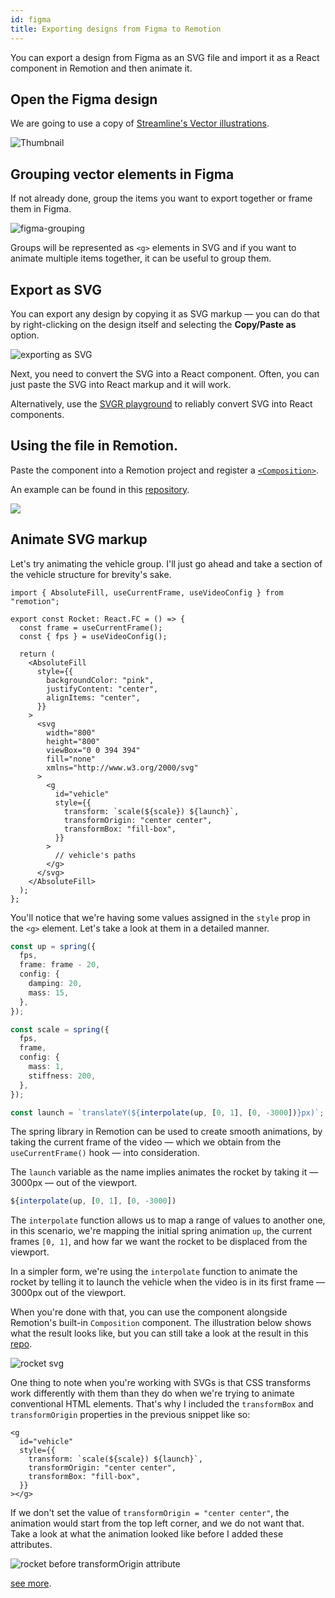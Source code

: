 ```yaml
---
id: figma
title: Exporting designs from Figma to Remotion
---
```


You can export a design from Figma as an SVG file and import it as a React component in Remotion and then animate it.

## Open the Figma design

We are going to use a copy of [Streamline's Vector illustrations](https://www.figma.com/community/file/1118919399684035468).

![Thumbnail](/static//img/export-figma/banner.png)

## Grouping vector elements in Figma

If not already done, group the items you want to export together or frame them in Figma.

![figma-grouping](/static/img/export-figma/figma-grouping.gif)

Groups will be represented as `<g>` elements in SVG and if you want to animate multiple items together, it can be useful to group them.

## Export as SVG

You can export any design by copying it as SVG markup &mdash; you can do that by right-clicking on the design itself and selecting the **Copy/Paste as** option.

![exporting as SVG](/static/img/export-figma/copy-as-svg.png)

Next, you need to convert the SVG into a React component. Often, you can just paste the SVG into React markup and it will work.

Alternatively, use the [SVGR playground](https://react-svgr.com/playground/) to reliably convert SVG into React components.

## Using the file in Remotion.

Paste the component into a Remotion project and register a [`<Composition>`](/docs/composition).

An example can be found in this [repository](https://github.com/kaf-lamed-beyt/remo-sample).

![](/img/export-figma/rocket.gif)

## Animate SVG markup

Let's try animating the vehicle group. I'll just go ahead and take a section of the vehicle structure for brevity's sake.

```tsx
import { AbsoluteFill, useCurrentFrame, useVideoConfig } from "remotion";

export const Rocket: React.FC = () => {
  const frame = useCurrentFrame();
  const { fps } = useVideoConfig();

  return (
    <AbsoluteFill
      style={{
        backgroundColor: "pink",
        justifyContent: "center",
        alignItems: "center",
      }}
    >
      <svg
        width="800"
        height="800"
        viewBox="0 0 394 394"
        fill="none"
        xmlns="http://www.w3.org/2000/svg"
      >
        <g
          id="vehicle"
          style={{
            transform: `scale(${scale}) ${launch}`,
            transformOrigin: "center center",
            transformBox: "fill-box",
          }}
        >
          // vehicle's paths
        </g>
      </svg>
    </AbsoluteFill>
  );
};
```

You'll notice that we're having some values assigned in the `style` prop in the `<g>` element. Let's take a look at them in a detailed manner.

```ts
const up = spring({
  fps,
  frame: frame - 20,
  config: {
    damping: 20,
    mass: 15,
  },
});

const scale = spring({
  fps,
  frame,
  config: {
    mass: 1,
    stiffness: 200,
  },
});

const launch = `translateY(${interpolate(up, [0, 1], [0, -3000])}px)`;
```

The spring library in Remotion can be used to create smooth animations, by taking the current frame of the video &mdash; which we obtain from the `useCurrentFrame()` hook &mdash; into consideration.

The `launch` variable as the name implies animates the rocket by taking it &mdash; 3000px &mdash; out of the viewport.

```ts
${interpolate(up, [0, 1], [0, -3000])
```

The `interpolate` function allows us to map a range of values to another one, in this scenario, we're mapping the initial spring animation `up`, the current frames `[0, 1]`, and how far we want the rocket to be displaced from the viewport.

In a simpler form, we're using the `interpolate` function to animate the rocket by telling it to launch the vehicle when the video is in its first frame &mdash; 3000px out of the viewport.

When you're done with that, you can use the component alongside Remotion's built-in `Composition` component. The illustration below shows what the result looks like, but you can still take a look at the result in this [repo](https://github.com/kaf-lamed-beyt/remo-sample).

![rocket svg](https://res.cloudinary.com/meje/image/upload/v1665432945/article%20assets/rocket_clhn8w.gif)

One thing to note when you're working with SVGs is that CSS transforms work differently with them than they do when we're trying to animate conventional HTML elements. That's why I included the `transformBox` and `transformOrigin` properties in the previous snippet like so:

```tsx
<g
  id="vehicle"
  style={{
    transform: `scale(${scale}) ${launch}`,
    transformOrigin: "center center",
    transformBox: "fill-box",
  }}
></g>
```

If we don't set the value of `transformOrigin = "center center"`, the animation would start from the top left corner, and we do not want that. Take a look at what the animation looked like before I added these attributes.

![rocket before transformOrigin attribute](https://res.cloudinary.com/meje/image/upload/v1665485484/article%20assets/transforms_cmdqom.gif)

[see more](https://meje.dev/blog/svg-animtion-with-remotion).
